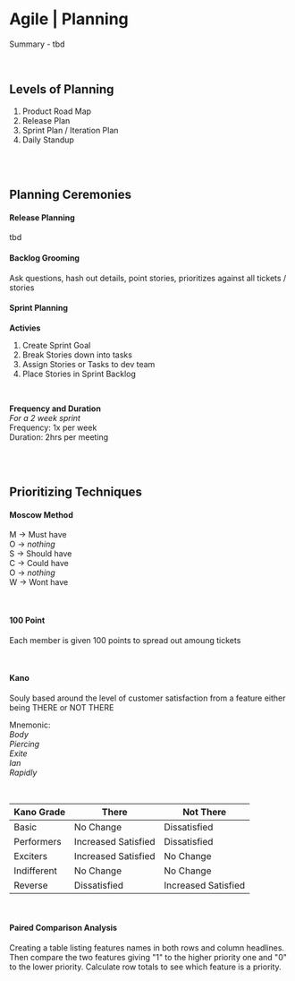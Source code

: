 # Agile | Planning

Summary - tbd

<br>

## Levels of Planning

1. Product Road Map
2. Release Plan
3. Sprint Plan / Iteration Plan
4. Daily Standup

<br><br>

## Planning Ceremonies

#### Release Planning

tbd
<br>

#### Backlog Grooming

Ask questions, hash out details, point stories, prioritizes against all tickets / stories

#### Sprint Planning

**Activies**

1. Create Sprint Goal
1. Break Stories down into tasks
1. Assign Stories or Tasks to dev team
1. Place Stories in Sprint Backlog

<br>

**Frequency and Duration**  
_For a 2 week sprint_  
Frequency: 1x per week  
Duration: 2hrs per meeting

<br><br>

## Prioritizing Techniques

#### Moscow Method

M -> Must have  
O -> _nothing_  
S -> Should have  
C -> Could have  
O -> _nothing_  
W -> Wont have

<br>

#### 100 Point

Each member is given 100 points to spread out amoung tickets

<br>

#### Kano

Souly based around the level of customer satisfaction from a feature either being THERE or NOT THERE

Mnemonic:  
_Body  
Piercing  
Exite  
Ian  
Rapidly_

<br>

| Kano Grade  | There               | Not There           |
| ----------- | ------------------- | ------------------- |
| Basic       | No Change           | Dissatisfied        |
| Performers  | Increased Satisfied | Dissatisfied        |
| Exciters    | Increased Satisfied | No Change           |
| Indifferent | No Change           | No Change           |
| Reverse     | Dissatisfied        | Increased Satisfied |

<br>

#### Paired Comparison Analysis

Creating a table listing features names in both rows and column headlines. Then compare the two features giving "1" to the higher priority one and "0" to the lower priority. Calculate row totals to see which feature is a priority.
